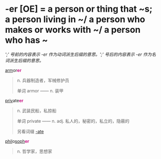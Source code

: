 # -er [OE] = a person or thing that ~s; a person living in ~/ a person who makes or works with ~/ a person who has ~

*';' 号前的内容表示 -er 作为动词派生后缀的意思。';' 号后的内容表示 -er 作为名词派生后缀的意思。*

[arm](_arm_.md)or<b style="color: #C71585;">er</b>
> n. 兵器制造者，军械修护员
>
> 单词 armor —— n. 装甲

[priv](_priv_.md)ate<b style="color: #C71585;">er</b>
> n. 武装民船，私掠船
>
> 单词 private —— n. adj. 私人的，秘密的，私立的，隐蔽的
>
> 另看词缀 [-ate](-ate.md)

[phil](phil-.md)o[soph](_soph_.md)<b style="color: #C71585;">er</b>
> n. 哲学家，思想家